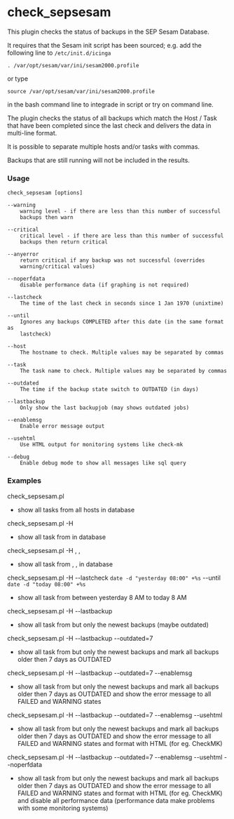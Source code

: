 check_sepsesam
==============

This plugin checks the status of backups in the SEP Sesam Database.

It requires that the Sesam init script has been sourced; e.g. add the
following line to `/etc/init.d/icinga` 

    . /var/opt/sesam/var/ini/sesam2000.profile
	
or type

	source /var/opt/sesam/var/ini/sesam2000.profile
	
in the bash command line to integrade in script or try on command line.

The plugin checks the status of all backups which match the Host / Task
that have been completed since the last check and delivers the data in
multi-line format.

It is possible to separate multiple hosts and/or tasks with commas.

Backups that are still running will not be included in the results.
    
### Usage

    check_sepsesam [options]

    --warning
        warning level - if there are less than this number of successful
        backups then warn

    --critical
        critical level - if there are less than this number of successful
        backups then return critical

    --anyerror
        return critical if any backup was not successful (overrides
        warning/critical values)

    --noperfdata
        disable performance data (if graphing is not required)

    --lastcheck
        The time of the last check in seconds since 1 Jan 1970 (unixtime)

    --until
        Ignores any backups COMPLETED after this date (in the same format as
        lastcheck)

    --host
        The hostname to check. Multiple values may be separated by commas

    --task
        The task name to check. Multiple values may be separated by commas
		
	--outdated
		The time if the backup state switch to OUTDATED (in days)
	
	--lastbackup
		Only show the last backupjob (may shows outdated jobs)
		
	--enablemsg
		Enable error message output
		
	--usehtml
		Use HTML output for monitoring systems like check-mk
		
	--debug
		Enable debug mode to show all messages like sql query
		
### Examples

check_sepsesam.pl
- show all tasks from all hosts in database

check_sepsesam.pl -H <HOSTNAME>
- show all task from <HOSTNAME> in database

check_sepsesam.pl -H <HOSTNAME1>, <HOSTNAME2>, <HOSTNAME3>
- show all task from <HOSTNAME1>, <HOSTNAME2>, <HOSTNAME3> in database

check_sepsesam.pl -H <HOSTNAME> --lastcheck `date -d "yesterday 08:00" +%s` --until `date -d "today 08:00" +%s`
- show all task from <HOSTNAME> between yesterday 8 AM to today 8 AM

check_sepsesam.pl -H <HOSTNAME> --lastbackup
- show all task from <HOSTNAME> but only the newest backups (maybe outdated)

check_sepsesam.pl -H <HOSTNAME> --lastbackup --outdated=7
- show all task from <HOSTNAME> but only the newest backups and mark all backups older then 7 days as OUTDATED

check_sepsesam.pl -H <HOSTNAME> --lastbackup --outdated=7 --enablemsg
- show all task from <HOSTNAME> but only the newest backups and mark all backups older then 7 days as OUTDATED
  and show the error message to all FAILED and WARNING states

check_sepsesam.pl -H <HOSTNAME> --lastbackup --outdated=7 --enablemsg --usehtml
- show all task from <HOSTNAME> but only the newest backups and mark all backups older then 7 days as OUTDATED
  and show the error message to all FAILED and WARNING states and format with HTML (for eg. CheckMK)

check_sepsesam.pl -H <HOSTNAME> --lastbackup --outdated=7 --enablemsg --usehtml --noperfdata
- show all task from <HOSTNAME> but only the newest backups and mark all backups older then 7 days as OUTDATED
  and show the error message to all FAILED and WARNING states and format with HTML (for eg. CheckMK)
  and disable all performance data (performance data make problems with some monitoring systems)










